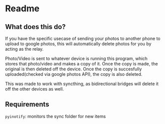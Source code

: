 # Readme

## What does this do? 
If you have the specific usecase of sending your photos to another phone to upload to google photos, this will automatically delete photos for you by acting as the relay. 

Photo/Video is sent to whatever device is running this program, which stores that photo/video and makes a copy of it. Once the copy is made, the original is then deleted off the device. Once the copy is succesfully uploaded(checked via google photos API), the copy is also deleted. 

This was made to work with syncthing, as bidirectional bridges will delete it off the other devices as well.

## Requirements
`pyinotify`: monitors the sync folder for new items